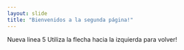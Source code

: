 ```yaml
---
layout: slide
title: "Bienvenidos a la segunda página!"
---
```

Nueva linea 5
Utiliza la flecha hacia la izquierda para volver!
